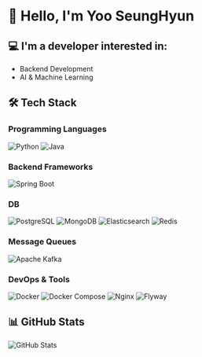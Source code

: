 # 👋 Hello, I'm Yoo SeungHyun

## 💻 I'm a developer interested in:
- Backend Development 
- AI & Machine Learning 

## 🛠️ Tech Stack

### Programming Languages
![Python](https://img.shields.io/badge/Python-3776AB?style=for-the-badge&logo=python&logoColor=white)
![Java](https://img.shields.io/badge/Java-007396?style=for-the-badge&logo=openjdk&logoColor=white)

### Backend Frameworks
![Spring Boot](https://img.shields.io/badge/Spring%20Boot-6DB33F?style=for-the-badge&logo=spring-boot&logoColor=white)

### DB
![PostgreSQL](https://img.shields.io/badge/PostgreSQL-4169E1?style=for-the-badge&logo=postgresql&logoColor=white)
![MongoDB](https://img.shields.io/badge/MongoDB-47A248?style=for-the-badge&logo=mongodb&logoColor=white)
![Elasticsearch](https://img.shields.io/badge/Elasticsearch-005571?style=for-the-badge&logo=elasticsearch&logoColor=white)
![Redis](https://img.shields.io/badge/Redis-DC382D?style=for-the-badge&logo=redis&logoColor=white)

### Message Queues
![Apache Kafka](https://img.shields.io/badge/Apache%20Kafka-231F20?style=for-the-badge&logo=apache-kafka&logoColor=white)

### DevOps & Tools
![Docker](https://img.shields.io/badge/Docker-2496ED?style=for-the-badge&logo=docker&logoColor=white)
![Docker Compose](https://img.shields.io/badge/Docker%20Compose-2496ED?style=for-the-badge&logo=docker&logoColor=white)
![Nginx](https://img.shields.io/badge/Nginx-009639?style=for-the-badge&logo=nginx&logoColor=white)
![Flyway](https://img.shields.io/badge/Flyway-CC0200?style=for-the-badge&logo=flyway&logoColor=white)

## 📊 GitHub Stats
![GitHub Stats](http://github-profile-summary-cards.vercel.app/api/cards/stats?username=Yoo-SH&theme=default)
